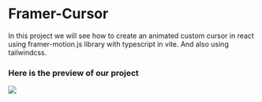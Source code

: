 <h1>Framer-Cursor</h1>
<p>In this project we will see how to create an animated custom cursor in react using framer-motion.js library with typescript in vite. And also using tailwindcss.</p>

<h3>Here is the preview of our project</h3>

<img src="https://private-user-images.githubusercontent.com/115228998/301122491-050ef90e-e919-47bf-bc48-b5f80621b7a7.PNG?jwt=eyJhbGciOiJIUzI1NiIsInR5cCI6IkpXVCJ9.eyJpc3MiOiJnaXRodWIuY29tIiwiYXVkIjoicmF3LmdpdGh1YnVzZXJjb250ZW50LmNvbSIsImtleSI6ImtleTUiLCJleHAiOjE3MDY2OTYzNjgsIm5iZiI6MTcwNjY5NjA2OCwicGF0aCI6Ii8xMTUyMjg5OTgvMzAxMTIyNDkxLTA1MGVmOTBlLWU5MTktNDdiZi1iYzQ4LWI1ZjgwNjIxYjdhNy5QTkc_WC1BbXotQWxnb3JpdGhtPUFXUzQtSE1BQy1TSEEyNTYmWC1BbXotQ3JlZGVudGlhbD1BS0lBVkNPRFlMU0E1M1BRSzRaQSUyRjIwMjQwMTMxJTJGdXMtZWFzdC0xJTJGczMlMkZhd3M0X3JlcXVlc3QmWC1BbXotRGF0ZT0yMDI0MDEzMVQxMDE0MjhaJlgtQW16LUV4cGlyZXM9MzAwJlgtQW16LVNpZ25hdHVyZT1lODQ0ZGQ2ZjMxMGYzZmFiYjk1OGU5MTU1ZjY4MGVkN2Y3MGNhMzJjNjM3NGJmNzBjOWI5OGQ2M2Y5Y2Q3MDYzJlgtQW16LVNpZ25lZEhlYWRlcnM9aG9zdCZhY3Rvcl9pZD0wJmtleV9pZD0wJnJlcG9faWQ9MCJ9.X6PMzu3dduuaE8ma7K9zs7TN5QGe2eRoIoIEgq0zgqE"></img>
